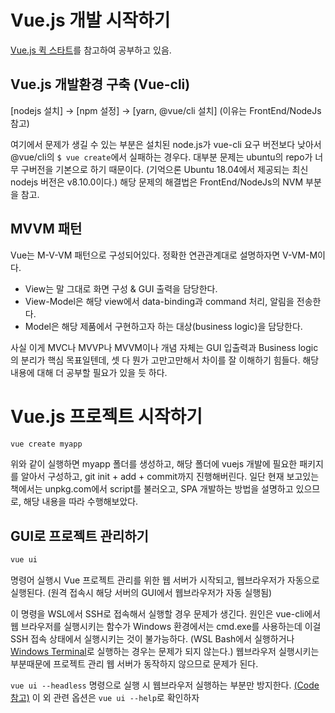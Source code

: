 # Vue.js 개발 시작하기
[Vue.js 퀵 스타트](http://www.yes24.com/Product/Goods/45091747)를 참고하여
공부하고 있음.

## Vue.js 개발환경 구축 (Vue-cli)
[nodejs 설치] -> [npm 설정] -> [yarn, @vue/cli 설치]
(이유는 FrontEnd/NodeJs 참고)

여기에서 문제가 생길 수 있는 부분은 설치된 node.js가 vue-cli 요구 버전보다
낮아서 @vue/cli의 `$ vue create`에서 실패하는 경우다. 대부분 문제는 ubuntu의
repo가 너무 구버전을 기본으로 하기 때문이다.
(기억으론 Ubuntu 18.04에서 제공되는 최신 nodejs 버전은 v8.10.0이다.)
해당 문제의 해결법은 FrontEnd/NodeJs의 NVM 부분을 참고.

## MVVM 패턴
Vue는 M-V-VM 패턴으로 구성되어있다. 정확한 연관관계대로 설명하자면 V-VM-M이다.
 *  View는 말 그대로 화면 구성 & GUI 출력을 담당한다.
 *  View-Model은 해당 view에서 data-binding과 command 처리, 알림을 전송한다.
 *  Model은 해당 제품에서 구현하고자 하는 대상(business logic)을 담당한다.

사실 이게 MVC나 MVVP나 MVVM이나 개념 자체는 GUI 입출력과 Business logic의
분리가 핵심 목표일텐데, 셋 다 뭔가 고만고만해서 차이를 잘 이해하기 힘들다.
해당 내용에 대해 더 공부할 필요가 있을 듯 하다.

# Vue.js 프로젝트 시작하기
```sh
vue create myapp
```
위와 같이 실행하면 myapp 폴더를 생성하고, 해당 폴더에 vuejs 개발에 필요한
패키지를 알아서 구성하고, git init + add + commit까지 진행해버린다. 일단 현재
보고있는 책에서는 unpkg.com에서 script를 불러오고, SPA 개발하는 방법을
설명하고 있으므로, 해당 내용을 따라 수행해보았다.

## GUI로 프로젝트 관리하기
```sh
vue ui
```
명령어 실행시 Vue 프로젝트 관리를 위한 웹 서버가 시작되고, 웹브라우저가
자동으로 실행된다. (원격 접속시 해당 서버의 GUI에서 웹브라우저가 자동 실행됨)

이 명령을 WSL에서 SSH로 접속해서 실행할 경우 문제가 생긴다. 원인은 vue-cli에서
웹 브라우저를 실행시키는 함수가 Windows 환경에서는 cmd.exe를 사용하는데 이걸
SSH 접속 상태에서 실행시키는 것이 불가능하다. (WSL Bash에서 실행하거나
[Windows Terminal](https://github.com/microsoft/terminal)로 실행하는 경우는
문제가 되지 않는다.) 웹브라우저 실행시키는 부분때문에 프로젝트 관리 웹 서버가
동작하지 않으므로 문제가 된다. 

`vue ui --headless` 명령으로 실행 시 웹브라우저 실행하는 부분만 방지한다. 
[(Code 참고)](https://github.com/vuejs/vue-cli/blob/0d0168b/packages/%40vue/cli/lib/ui.js#L77-L81)
이 외 관련 옵션은 `vue ui --help`로 확인하자